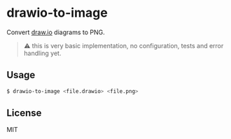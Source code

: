 # drawio-to-image

Convert [draw.io](https://draw.io/) diagrams to PNG.

> :warning: this is very basic implementation, no configuration, tests and error handling yet.

## Usage

```bash
$ drawio-to-image <file.drawio> <file.png>
```

## License

MIT
